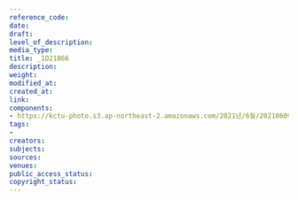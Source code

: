 ```yaml
---
reference_code: 
date: 
draft: 
level_of_description: 
media_type: 
title: _1D21866
description: 
weight: 
modified_at: 
created_at: 
link: 
components:
- https://kctu-photo.s3.ap-northeast-2.amazonaws.com/2021년/6월/20210609_산재사망+노동자+추모분향소+및+농성장+설치/_1D21866.jpg
tags:
- 
creators: 
subjects: 
sources: 
venues: 
public_access_status: 
copyright_status: 
---
```

